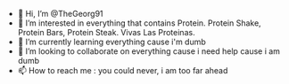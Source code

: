 - 👋 Hi, I’m @TheGeorg91
- 👀 I’m interested in everything that contains Protein. Protein Shake, Protein Bars, Protein Steak. Vivas Las Proteinas. 
- 🌱 I’m currently learning everything cause i'm dumb
- 💞️ I’m looking to collaborate on everything cause i need help cause i am dumb
- 📫 How to reach me : you could never, i am too far ahead

<!---
TheGeorg91/TheGeorg91 is a ✨ special ✨ repository because its `README.md` (this file) appears on your GitHub profile.
You can click the Preview link to take a look at your changes.
--->
